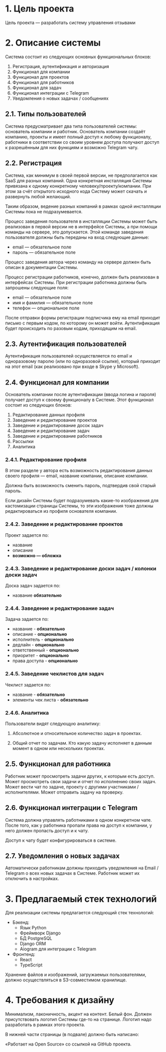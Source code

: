 # 1. Цель проекта

Цель проекта — разработать систему управления отзывами


# 2. Описание системы

Система состоит из следующих основных функциональных блоков:

1. Регистрация, аутентификация и авторизация
2. Функционал для компании
3. Функционал для проектов
4. Функционал для работников
5. Функционал для задач
6. Функционал интеграции с Telegram
7. Уведомления о новых задачах / сообщениях


## 2.1. Типы пользователей

Система предусматривает два типа пользователей системы: основатель компании и работник.
Основатель компании создаёт компанию, проекты и имеет полный доступ к любому функционалу, работники в соответствии
со своим уровнем доступа получают доступ к разрешённым для них функциям
и возможно Telegram чату.


## 2.2. Регистрация 

Система, как минимум в своей первой версии, не предполагается как SaaS для
разных компаний. Одна конкретная инсталляция Системы привязана к одному
конкретному человеку/проекту/компании. При этом за счёт открытого исходного кода
Систему может скачать и развернуть любой желающий.

Таким образом, ведение разных компаний в рамках одной инсталляции
Системы пока не подразумевается.

Процесс заведения пользователя в инсталляции Системы может быть реализован
в первой версии не в интерфейсе Системы, а при помощи команды на сервере,
это допускается. Этой команде заведения пользователя должны быть переданы на вход
следующие данные:

* email — обязательное поле
* пароль — обязательное поле

Процесс заведения автора через команду на сервере должен быть описан в
документации Системы.

Процесс регистрации работников, конечно, должен быть реализован в
интерфейсах Системы. При регистрации работника должны быть запрошены
следующие поля:

* email — обязательное поле
* имя и фамилия — обязательное поле
* телефон — опциональное поле

После отправки формы регистрации подписчика ему на email приходит
письмо с первым кодом, по которому он может войти. Аутентификация будет
происходить по разовым кодам, приходящим на email.


## 2.3. Аутентификация пользователей

Аутентификация пользователей осуществляется по email и одноразовому
паролю (или по одноразовой ссылке), который приходит на этот email (как
реализовано при входе в Skype у Microsoft).


## 2.4. Функционал для компании

Основатель компании после аутентификации (ввода логина и пароля) получает доступ к 
своему функционалу в Системе. Этот функционал состоит из
следующих блоков:

1. Редактирование данных профиля
2. Заведение и редактирование проектов
3. Заведение и редактирование досок задач
4. Заведение и редактирование задач
5. Заведение и редактирование работников
6. Рассылки
7. Аналитика


### 2.4.1. Редактирование профиля

В этом разделе у автора есть возможность редактирования данных
своего профиля — email, название компании, описание компании.

Должна быть возможность сменить пароль, подтвердив свой старый пароль.

Если дизайн Системы будет подразумевать какие-то изображения для кастомизации
страницы Системы, то эти изображения тоже должны редактироваться из профиля
основателя компании.


### 2.4.2. Заведение и редактирование проектов

Проект задается по:

* название
* описание
* **возможно — обложка**


### 2.4.3. Заведение и редактирование доски задач / колонки доски задач

Доска задач задается по:

* название **обязательно**



### 2.4.4. Заведение и редактирование задач

Задача задается по:

* название - **обязательно**
* описание - **опционально**
* исполнитель - **опционально**
* дедлайн - **опционально**
* ответственный - **опционально**
* приоритет - **опционально**
* права доступа - **опционально**


### 2.4.5. Заведение чеклистов для задач

Чеклист задается по:

* название - **обязательно**
* элементы чек листа - **обязательно**

### 2.4.6. Аналитика

Пользователи видят следующую аналитику:

1. Абсолютное и относительное количество задач в проектах.

2. Общий отчет по задачам. Кто какую задачу исполняет в данным момент в одном или нескольких проектах.


## 2.5. Функционал для работника

Работник может просмотреть задачи других, к которым есть доступ. Может просмотреть свои задачи и отчет по исполнению
своих задач. Может вести чат по задаче, проекту с другими участниками / исполнителями. 
Может отправить задачу на проверку.


## 2.6. Функционал интеграции с Telegram

Система должна управлять работниками в одном конкретном чате. После того, 
как у работника пропали права на доступ к компании, у него должен пропасть доступ и к чату.

Доступ к чату будет конфигурироваться в системе.


## 2.7. Уведомления о новых задачах

Автоматически работникам должны приходить уведомления на Email / Telegram о всех новых
задачах в Системе. 
Работник может их отключить в настройках.


# 3. Предлагаемый стек технологий

Для реализации системы предлагается следующий стек технологий:

* Бэкенд:
    - Язык Python
    - Фреймворк Django
    - БД PostgreSQL
    - Django ORM
    - Aiogram для интеграции с Telegram
* Фронтенд:
    - React
    - TypeScript

Хранение файлов и изображений, загружаемых пользователями, должно осуществляться
в S3-совместимом хранилище.


# 4. Требования к дизайну

Минимализм, лаконичность, акцент на контент. Белый фон. Должен присутствовать
логотип Системы где-то на странице. Логотип надо разработать в рамках
этого проекта.

В нижней части страницы (в подвале) должно быть написано:

«Работает на Open Source» со ссылкой на GitHub проекта.